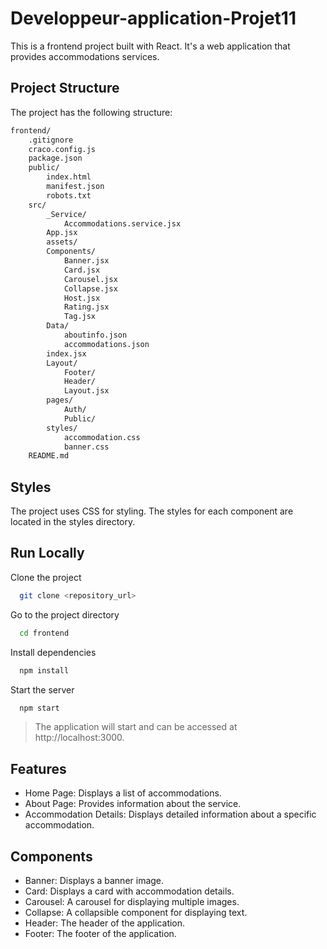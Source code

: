 # Developpeur-application-Projet11
This is a frontend project built with React. It's a web application that provides accommodations services.


## Project Structure

The project has the following structure:
```bash
frontend/
    .gitignore
    craco.config.js
    package.json
    public/
        index.html
        manifest.json
        robots.txt
    src/
        _Service/
            Accommodations.service.jsx
        App.jsx
        assets/
        Components/
            Banner.jsx
            Card.jsx
            Carousel.jsx
            Collapse.jsx
            Host.jsx
            Rating.jsx
            Tag.jsx
        Data/
            aboutinfo.json
            accommodations.json
        index.jsx
        Layout/
            Footer/
            Header/
            Layout.jsx
        pages/
            Auth/
            Public/
        styles/
            accommodation.css
            banner.css
    README.md
```
## Styles
The project uses CSS for styling. The styles for each component are located in the styles directory.


## Run Locally

Clone the project

```bash
  git clone <repository_url>
```

Go to the project directory

```bash
  cd frontend
```

Install dependencies

```bash
  npm install
```

Start the server

```bash
  npm start
```

> The application will start and can be accessed at http://localhost:3000. 

## Features

- Home Page: Displays a list of accommodations.
- About Page: Provides information about the service.
- Accommodation Details: Displays detailed information about a specific accommodation.

## Components

- Banner: Displays a banner image.
- Card: Displays a card with accommodation details.
- Carousel: A carousel for displaying multiple images.
- Collapse: A collapsible component for displaying text.
- Header: The header of the application.
- Footer: The footer of the application.
